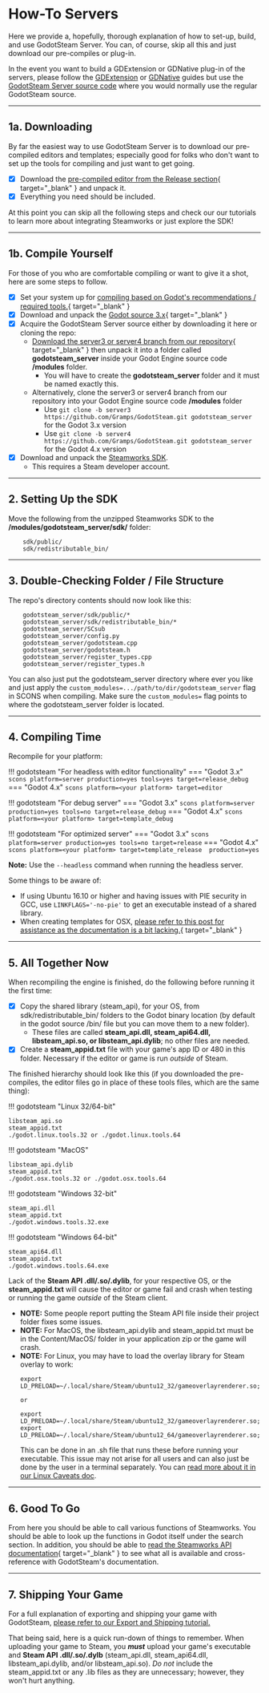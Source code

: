 # How-To Servers

Here we provide a, hopefully, thorough explanation of how to set-up, build, and use GodotSteam Server. You can, of course, skip all this and just download our pre-compiles or plug-in.

In the event you want to build a GDExtension or GDNative plug-in of the servers, please follow the [GDExtension](gdextension.md) or [GDNative](gdnative.md) guides but use the [GodotSteam Server source code](https://github.com/CoaguCo-Industries/GodotSteam-Server) where you would normally use the regular GodotSteam source.

---
## 1a. Downloading

By far the easiest way to use GodotSteam Server is to download our pre-compiled editors and templates; especially good for folks who don't want to set up the tools for compiling and just want to get going.

- [x] Download the [pre-compiled editor from the Release section](https://github.com/Gramps/GodotSteam/releases){ target="_blank" } and unpack it.
- [x] Everything you need should be included.

At this point you can skip all the following steps and check our our tutorials to learn more about integrating Steamworks or just explore the SDK!

---
## 1b. Compile Yourself

For those of you who are comfortable compiling or want to give it a shot, here are some steps to follow.

- [x] Set your system up for [compiling based on Godot's recommendations / required tools.](https://docs.godotengine.org/en/stable/development/compiling/index.html){ target="_blank" }
- [x] Download and unpack the [Godot source 3.x](https://github.com/godotengine/godot){ target="_blank" }
- [x] Acquire the GodotSteam Server source either by downloading it here or cloning the repo:
  * [Download the server3 or server4 branch from our repository](https://github.com/CoaguCo-Industries/GodotSteam){ target="_blank" } then unpack it into a folder called **godotsteam_server** inside your Godot Engine source code **/modules** folder.
    * You will have to create the **godotsteam_server** folder and it must be named exactly this.
  * Alternatively, clone the server3 or server4 branch from our repository into your Godot Engine source code **/modules** folder
    * Use ````git clone -b server3 https://github.com/Gramps/GodotSteam.git godotsteam_server```` for the Godot 3.x version
    * Use ````git clone -b server4 https://github.com/Gramps/GodotSteam.git godotsteam_server```` for the Godot 4.x version
- [x] Download and unpack the [Steamworks SDK](https://partner.steamgames.com).
  - This requires a Steam developer account.

---
## 2. Setting Up the SDK

Move the following from the unzipped Steamworks SDK to the **/modules/godotsteam_server/sdk/** folder:
````
    sdk/public/
    sdk/redistributable_bin/
````

---
## 3. Double-Checking Folder / File Structure

The repo's directory contents should now look like this:
````
    godotsteam_server/sdk/public/*
    godotsteam_server/sdk/redistributable_bin/*
    godotsteam_server/SCsub
    godotsteam_server/config.py
    godotsteam_server/godotsteam.cpp
    godotsteam_server/godotsteam.h
    godotsteam_server/register_types.cpp
    godotsteam_server/register_types.h
````

You can also just put the godotsteam_server directory where ever you like and just apply the ````custom_modules=.../path/to/dir/godotsteam_server```` flag in SCONS when compiling. Make sure the ````custom_modules=```` flag points to where the godotsteam_server folder is located.

---
## 4. Compiling Time

Recompile for your platform:

!!! godotsteam "For headless with editor functionality"
    === "Godot 3.x"
        ````scons platform=server production=yes tools=yes target=release_debug````
    === "Godot 4.x"
        ````scons platform=<your platform> target=editor````

!!! godotsteam "For debug server"
    === "Godot 3.x"
        ````scons platform=server production=yes tools=no target=release_debug````
    === "Godot 4.x"
        ````scons platform=<your platform> target=template_debug````

!!! godotsteam "For optimized server"
    === "Godot 3.x"
        ````scons platform=server production=yes tools=no target=release````
    === "Godot 4.x"
        ````scons platform=<your platform> target=template_release  production=yes````

**Note:** Use the ```--headless``` command when running the headless server.

Some things to be aware of:

- If using Ubuntu 16.10 or higher and having issues with PIE security in GCC, use ````LINKFLAGS='-no-pie'```` to get an executable instead of a shared library.
- When creating templates for OSX, [please refer to this post for assistance as the documentation is a bit lacking.]( http://steamcommunity.com/app/404790/discussions/0/364042703865087202/){ target="_blank" }

---
## 5. All Together Now

When recompiling the engine is finished, do the following before running it the first time:

- [x] Copy the shared library (steam_api), for your OS, from sdk/redistributable_bin/ folders to the Godot binary location (by default in the godot source /bin/ file but you can move them to a new folder).
    - These files are called **steam_api.dll, steam_api64.dll, libsteam_api.so, or libsteam_api.dylib**; no other files are needed.
- [x] Create a **steam_appid.txt** file with your game's app ID or 480 in this folder. Necessary if the editor or game is run _outside_ of Steam.

The finished hierarchy should look like this (if you downloaded the pre-compiles, the editor files go in place of these tools files, which are the same thing):

!!! godotsteam "Linux 32/64-bit"
  ```
  libsteam_api.so
  steam_appid.txt
  ./godot.linux.tools.32 or ./godot.linux.tools.64
  ```

!!! godotsteam "MacOS"
  ```
  libsteam_api.dylib
  steam_appid.txt
  ./godot.osx.tools.32 or ./godot.osx.tools.64
  ```

!!! godotsteam "Windows 32-bit"
  ```
  steam_api.dll
  steam_appid.txt
  ./godot.windows.tools.32.exe
  ```
!!! godotsteam "Windows 64-bit"
  ```
  steam_api64.dll
  steam_appid.txt
  ./godot.windows.tools.64.exe
  ```

Lack of the **Steam API .dll/.so/.dylib**, for your respective OS, or the **steam_appid.txt** will cause the editor or game fail and crash when testing or running the game _outside_ of the Steam client.

- **NOTE:** Some people report putting the Steam API file inside their project folder fixes some issues.
- **NOTE:** For MacOS, the libsteam_api.dylib and steam_appid.txt must be in the Content/MacOS/ folder in your application zip or the game will crash.
- **NOTE:** For Linux, you may have to load the overlay library for Steam overlay to work:
  ```
  export LD_PRELOAD=~/.local/share/Steam/ubuntu12_32/gameoverlayrenderer.so;~/.local/share/Steam/ubuntu12_64/gameoverlayrenderer.so
  
  or 
  
  export LD_PRELOAD=~/.local/share/Steam/ubuntu12_32/gameoverlayrenderer.so;
  export LD_PRELOAD=~/.local/share/Steam/ubuntu12_64/gameoverlayrenderer.so;
  ```
  This can be done in an .sh file that runs these before running your executable. This issue may not arise for all users and can also just be done by the user in a terminal separately. You can [read more about it in our Linux Caveats doc](../tutorials/linux_caveats.md).

---
## 6. Good To Go

From here you should be able to call various functions of Steamworks. You should be able to look up the functions in Godot itself under the search section. In addition, you should be able to [read the Steamworks API documentation](https://partner.steamgames.com/doc/){ target="_blank" } to see what all is available and cross-reference with GodotSteam's documentation.

---
## 7. Shipping Your Game

For a full explanation of exporting and shipping your game with GodotSteam, [please refer to our Export and Shipping tutorial.](../tutorials/exporting_shipping.md)

That being said, here is a quick run-down of things to remember. When uploading your game to Steam, you _**must**_ upload your game's executable and **Steam API .dll/.so/.dylb** (steam_api.dll, steam_api64.dll, libsteam_api.dylib, and/or libsteam_api.so). *Do not* include the steam_appid.txt or any .lib files as they are unnecessary; however, they won't hurt anything.

